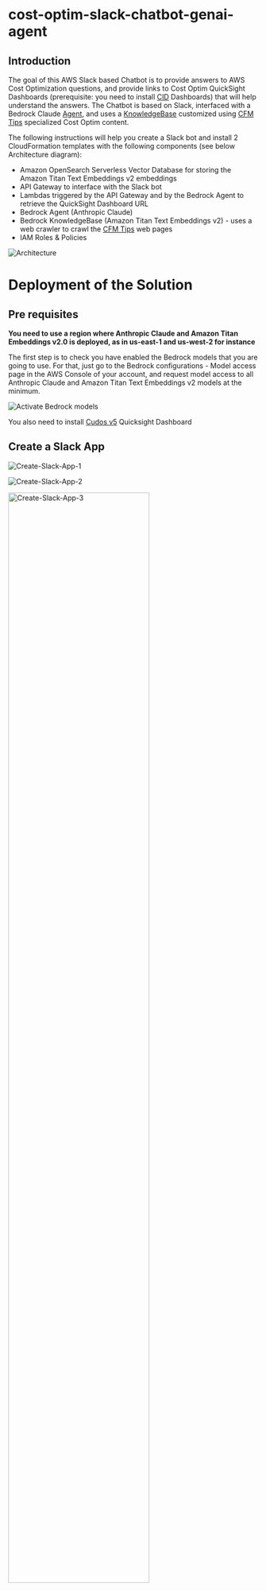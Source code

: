 # cost-optim-slack-chatbot-genai-agent


## Introduction

The goal of this AWS Slack based Chatbot is to provide answers to AWS Cost Optimization questions, and provide links to Cost Optim QuickSight Dashboards (prerequisite: you need to install [CID](https://catalog.workshops.aws/awscid/en-US/dashboards/foundational/cudos-cid-kpi) Dashboards) that will help understand the answers.
The Chatbot is based on Slack, interfaced with a Bedrock Claude [Agent](https://aws.amazon.com/bedrock/agents/), and uses a [KnowledgeBase](https://aws.amazon.com/bedrock/knowledge-bases/) customized using [CFM Tips](https://catalog.workshops.aws/awscff/en-US) specialized Cost Optim content.

The following instructions will help you create a Slack bot and install 2 CloudFormation templates with the following components (see below Architecture diagram):
- Amazon OpenSearch Serverless Vector Database for storing the Amazon Titan Text Embeddings v2 embeddings
- API Gateway to interface with the Slack bot
- Lambdas triggered by the API Gateway and by the Bedrock Agent to retrieve the QuickSight Dashboard URL
- Bedrock Agent (Anthropic Claude)
- Bedrock KnowledgeBase (Amazon Titan Text Embeddings v2) - uses a web crawler to crawl the [CFM Tips](https://catalog.workshops.aws/awscff/en-US) web pages
- IAM Roles & Policies

![Architecture](img/Architecture.png)

# Deployment of the Solution

## Pre requisites

**You need to use a region where Anthropic Claude and Amazon Titan Embeddings v2.0 is deployed, as in us-east-1 and us-west-2 for instance**

The first step is to check you have enabled the Bedrock models that you are going to use.
For that, just go to the Bedrock configurations - Model access page in the AWS Console of your account, and request model access to all Anthropic Claude and Amazon Titan Text Embeddings v2 models at the minimum.

![Activate Bedrock models](img/BedrockModels.png)

You also need to install [Cudos v5](https://catalog.workshops.aws/awscid/en-US/dashboards/foundational/cudos-cid-kpi) Quicksight Dashboard

## Create a Slack App

![Create-Slack-App-1](img/Create-Slack-App-1.png)

![Create-Slack-App-2](img/Create-Slack-App-2.png)

<img src="img/Create-Slack-App-3.png" width="75%" alt="Create-Slack-App-3">

Adapt and use this [manifest](slack-integration/manifest.yml)

![Create-Slack-App-4](img/Create-Slack-App-4.png)

<img src="img/Create-Slack-App-5.png" width="40%" alt="Create-Slack-App-5">

## Get Oauth Token

![Get-Token-1](img/Get-Token-1.png)

![Get-Token-2](img/Get-Token-2.png)

Copy the token and keep it for later.

<img src="img/Get-Token-3.png" width="50%" alt="Get-Token-3">

On your AWS Console, for security reason, manually create a new Secret in Secret Manager called SlackToken.
Use as an input:
- Secret Type = Other Type (token...)
- Key = "token"
- Value = value of the Slack token that you previously copied
- Keep the default Encryption Key
- SecretName = "SlackToken"

![Secret-Manager-Token-1](img/SecretManager-Slack-Token-1.png)
![Secret-Manager-Token-2](img/SecretManager-Slack-Token-2.png)

## Deploy OpenSearch Serverless with CloudFormation

Get the code on your dev environment: 
>git clone git@ssh.gitlab.aws.dev:merichea/CostOptimChatbot.git

Install the [SAM CLI](https://docs.aws.amazon.com/serverless-application-model/latest/developerguide/install-sam-cli.html) and [python12](https://www.python.org/downloads/release/python-3128/) if needed.

Assume the developer role on your dev environment (change paramerters in **Bold** in the command below):
>aws sts assume-role --role-arn arn:aws:iam::**AccountId**:role/**devopsrole** --role-session-name "devopsrole"

Create a SAM stack using the OpenSearchDB.yml template - change paramerters in **Bold** in the command below.
Use as an input the arn of the developer role you are using to launch the template.
>cd cfn-templates
>
>sam deploy  --guided --stack-name AOSS  --region us-east-1 \ \
 --capabilities CAPABILITY_NAMED_IAM  --parameter-overrides \ \
 IAMUserArn=arn:aws:iam::**AccountId**:role/**devopsrole** \ \
 --template ./OpenSearchDB.yml

Once the Cloudformation stack creation is successful navigate to the Output section of the stack and grab the following output values AmazonBedrockExecutionRoleForKnowledgeBase and CollectionARN

## Deploy the rest of the architecture (APIGW, Lambdas, Bedrock Agent, KnowledgeBase, Roles...)

Create a SAM stack using the CostOptimChatbot.yml template - change paramerters in **Bold** in the command below.
Use as an input:
- the AmazonBedrockExecutionRoleForKnowledgeBase arn from the output of the OpenSearch stack
- the CollectionArn arn from the output of the OpenSearch stack
- the desired region

>sam deploy  --guided --stack-name COC  --region us-east-1 \ \
--capabilities CAPABILITY_NAMED_IAM  --parameter-overrides \ \
AmazonBedrockExecutionRoleForKnowledgeBasearn=arn:aws:iam::**AccountId**:role/AmazonBedrockExecutionRoleForKnowledgeBase-aosscollection \ \
CollectionARN=arn:aws:aoss:us-east-1:**AccountId**:collection/**Collection ID** \ \
Region=us-east-1 --template ./CostOptimChatbot.yml

Get the APIGW url from the output of the SAM Stack.

## Run the Crawler to sync the KnowledgeBase

Manually run the Web Crawler to sync the KnowledgeBase with the content from the [CFM Tips](https://catalog.workshops.aws/awscff/en-US)

![Sync-Crawler-KnowledgeBase](img/Sync-Crawler-KnowledgeBase.png)

## Use CFN ApiUrl Output in the Slack Event Subs

Update the Slack Event Subscription with the ApiGW Url from the Output of the CloudFormation template

![Update-Url-Slack-Event-Subs](img/Update-Url-Slack-Event-Subs.png)

## Use the Slack CostOptim Chatbot

You can now use your Slack app to ask questions to the Chatbot.

![Slack-Chatbot-Question](img/Slack-Chatbot-Question.png)

## Uninstall

>aws cloudformation delete-stack --stack-name COC \
aws cloudformation delete-stack --stack-name AOSS

# Credits

This project is based on the following public AWS Samples:
- [amazon-bedrock-rag-knowledgebases-agents-cloudformation](https://github.com/aws-samples/amazon-bedrock-rag-knowledgebases-agents-cloudformation)
- [slack-app-integration-with-bedrock-agent](https://github.com/aws-samples/slack-app-integration-with-bedrock-agent)
- [amazon-bedrock-agents-cancer-biomarker-discovery](https://github.com/aws-samples/amazon-bedrock-agents-cancer-biomarker-discovery/)
- [contact-center-genai-agent](https://github.com/aws-samples/contact-center-genai-agent/)
